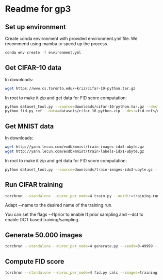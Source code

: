 # Readme for gp3

## Set up environment
Create conda environment with provided environment.yml file. We recommend using mamba to speed up the process.
```bash
conda env create -f environment.yml
```


## Get CIFAR-10 data
In downloads:
```bash
wget https://www.cs.toronto.edu/~kriz/cifar-10-python.tar.gz
```

In root to make it zip and get data for FID score computation:
```bash
python dataset_tool.py --source=downloads/cifar-10-python.tar.gz --dest=datasets/cifar-10-python.zip
python fid.py ref --data=datasets/cifar-10-python.zip --dest=fid-refs/cifar-10-python.npz
```


## Get MNIST data
In downloads:
```bash
wget http://yann.lecun.com/exdb/mnist/train-images-idx3-ubyte.gz
wget http://yann.lecun.com/exdb/mnist/train-labels-idx1-ubyte.gz 
```

In root to make it zip and get data for FID score computation:
```bash
python dataset_tool.py --source=downloads/train-images-idx3-ubyte.gz --dest=datasets/mnist_train.zip
```


## Run CIFAR training
```bash
torchrun --standalone --nproc_per_node=4 train.py --outdir=training-runs --name pfgm_baseline_128 --data=datasets/cifar10-32x32.zip --cond=0 --arch=ddpmpp --pfgmpp=1 --batch 512 --aug_dim 128 --duration 20
```

Adapt --name to the desired name of the training run.

You can set the flags --l1prior to enable l1 prior sampling and --dct to enable DCT based training/sampling.

## Generate 50.000 images
```bash
torchrun --standalone --nproc_per_node=4 generate.py --seeds=0-49999 --outdir=training-runs/pfgm_baseline_128 --pfgmpp=1 --aug_dim=128
```

## Compute FID score
```bash
torchrun --standalone --nproc_per_node=4 fid.py calc --images=training-runs/pfgm_baseline_128 --ref=fid-refs/cifar10-32x32.npz --num 50000
```
